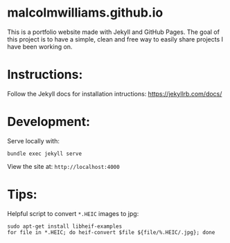 # malcolmwilliams.github.io

This is a portfolio website made with Jekyll and GitHub Pages. The goal of this project is to have a simple, clean and free way to easily share projects I have been working on. 


# Instructions:

Follow the Jekyll docs for installation intructions: https://jekyllrb.com/docs/

# Development:

Serve locally with:
```
bundle exec jekyll serve
```

View the site at: `http://localhost:4000`

# Tips:

Helpful script to convert `*.HEIC` images to jpg: 
```
sudo apt-get install libheif-examples
for file in *.HEIC; do heif-convert $file ${file/%.HEIC/.jpg}; done
```
